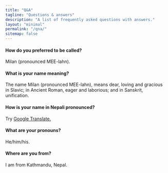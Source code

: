 ```yaml
---
title: "Q&A"
tagline: "Questions & answers"
description: "A list of frequently asked questions with answers."
layout: "minimal"
permalink: "/qna/"
sitemap: false
---
```


#### How do you preferred to be called?

Milan (pronounced MEE-lahn).

#### What is your name meaning?

The name Milan (pronounced MEE-lahn), means dear, loving and gracious in Slavic; in Ancient Roman, eager and laborious; and in Sanskrit, unification.

#### How is your name in Nepali pronounced?

Try [Google Translate.](https://translate.google.com/?sl=auto&tl=en&text=%E0%A4%AE%E0%A4%BF%E0%A4%B2%E0%A4%A8%20%E0%A4%85%E0%A4%B0%E0%A5%8D%E0%A4%AF%E0%A4%BE%E0%A4%B2&op=translate)

#### What are your pronouns?

He/him/his.

#### Where are you from?

I am from Kathmandu, Nepal.
